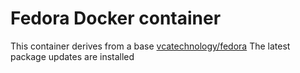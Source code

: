 # Fedora Docker container

This container derives from a base
[vcatechnology/fedora](https://hub.docker.com/r/vcatechnology/fedora)
The latest package updates are installed
